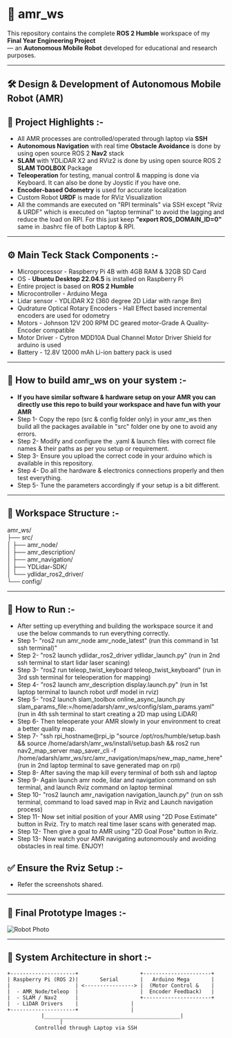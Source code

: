 # 📍 amr_ws

This repository contains the complete **ROS 2 Humble** workspace of my **Final Year Engineering Project**<br> 
— an **Autonomous Mobile Robot** developed for educational and research purposes.

---

## 🛠️ Design & Development of Autonomous Mobile Robot (AMR)

## 🎯 Project Highlights :-

- All AMR processes are controlled/operated through laptop via **SSH**
- **Autonomous Navigation** with real time **Obstacle Avoidance** is done by using open source ROS 2 **Nav2** stack
- **SLAM** with YDLiDAR X2 and RViz2 is done by using open source ROS 2 **SLAM TOOLBOX** Package
- **Teleoperation** for testing, manual control & mapping is done via Keyboard. It can also be done by Joystic if you have one.
- **Encoder-based Odometry** is used for accurate localization 
- Custom Robot **URDF** is made for RViz Visualization
- All the commands are executed on "RPI terminals" via SSH except "Rviz & URDF" which is executed on "laptop terminal" to avoid the lagging and reduce the load on RPI. For this just keep **"export ROS_DOMAIN_ID=0"** same in .bashrc file of both Laptop & RPI.

---

## ⚙️ Main Teck Stack Components :-     
-  Microprocessor - Raspberry Pi 4B with 4GB RAM & 32GB SD Card
-  OS - **Ubuntu Desktop 22.04.5** is installed on Raspberry Pi
-  Entire project is based on **ROS 2 Humble**   
-  Microcontroller - Arduino Mega
-  Lidar sensor - YDLiDAR X2 (360 degree 2D Lidar with range 8m)
-  Qudrature Optical Rotary Encoders - Hall Effect based incremental encoders are used for odometry    
-  Motors - Johnson 12V 200 RPM DC geared motor-Grade A Quality-Encoder compatible   
-  Motor Driver - Cytron MDD10A Dual Channel Motor Driver Shield for arduino is used
-  Battery - 12.8V 12000 mAh Li-ion battery pack is used

---

## 🚀 How to build amr_ws on your system :-
-  **If you have similar software & hardware setup on your AMR you can directly use this repo to build your workspace and have fun with your AMR**
-  Step 1- Copy the repo (src & config folder only) in your amr_ws then build all the packages available in "src" folder one by one to avoid any errors.
-  Step 2- Modify and configure the .yaml & launch files with correct file names & their paths as per you setup or requirement.
-  Step 3- Ensure you upload the correct code in your arduino which is available in this repository.  
-  Step 4- Do all the hardware & electronics connections properly and then test everything.
-  Step 5- Tune the parameters accordingly if your setup is a bit different.

---

## 📁 Workspace Structure :-
amr_ws/<br>
├── src/<br>
│   ├── amr_node/<br>
│   ├── amr_description/<br>
│   ├── amr_navigation/<br>
│   ├── YDLidar-SDK/<br>
│   └── ydlidar_ros2_driver/<br>
└── config/<br>


---

## 📝 How to Run :-
- After setting up everything and building the workspace source it and use the below commands to run everything correctly.
- Step 1- "ros2 run amr_node amr_node_latest"	(run this command in 1st ssh terminal)"
- Step 2- "ros2 launch ydlidar_ros2_driver ydlidar_launch.py"		(run in 2nd ssh terminal to start lidar laser scaning)
- Step 3- "ros2 run teleop_twist_keyboard teleop_twist_keyboard"	(run in 3rd ssh terminal for teleoperation for mapping)
- Step 4- "ros2 launch amr_description display.launch.py"		(run in 1st laptop terminal to launch robot urdf model in rviz)
- Step 5- "ros2 launch slam_toolbox online_async_launch.py slam_params_file:=/home/adarsh/amr_ws/config/slam_params.yaml"	(run in 4th ssh terminal to start creating a 2D map using LiDAR)
- Step 6- Then teleoperate your AMR slowly in your environment to creat a better quality map.
- Step 7- "ssh rpi_hostname@rpi_ip "source /opt/ros/humble/setup.bash && source /home/adarsh/amr_ws/install/setup.bash && ros2 run nav2_map_server map_saver_cli -f /home/adarsh/amr_ws/src/amr_navigation/maps/new_map_name_here"	(run in 2nd laptop terminal to save generated map on rpi)
- Step 8- After saving the map kill every terminal of both ssh and laptop 
- Step 9- Again launch amr node, lidar and navigation command on ssh terminal, and launch Rviz command on laptop terminal
- Step 10- "ros2 launch amr_navigation navigation_launch.py"	(run on ssh terminal, command to load saved map in Rviz and Launch navigation process)
- Step 11- Now set initial position of your AMR using "2D Pose Estimate" button in Rviz. Try to match real time laser scans with generated map.
- Step 12- Then give a goal to AMR using "2D Goal Pose" button in Rviz.
- Step 13- Now watch your AMR navigating autonomously and avoiding obstacles in real time. ENJOY!

## ✅ Ensure the Rviz Setup :-
- Refer the screenshots shared.

---
## 📸 Final Prototype Images :-

![Robot Photo](./images/amr_collage.png)

--------------------------------------------------------------------

## 🧱 System Architecture in short :-

```plaintext
+---------------------+                    +----------------------+
| Raspberry Pi (ROS 2)|       Serial       |   Arduino Mega       |
|                     | <----------------> |  (Motor Control &    |
|  - AMR_Node/teleop  |                    |  Encoder Feedback)   |
|  - SLAM / Nav2      |                    +----------------------+
|  - LiDAR Drivers    |					|       
+---------------------+					|
           |____________________________________________|
				 |
		 Controlled through Laptop via SSH	
	 
